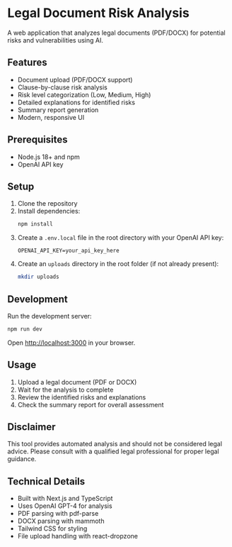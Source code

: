 # Legal Document Risk Analysis

A web application that analyzes legal documents (PDF/DOCX) for potential risks and vulnerabilities using AI.

## Features

- Document upload (PDF/DOCX support)
- Clause-by-clause risk analysis
- Risk level categorization (Low, Medium, High)
- Detailed explanations for identified risks
- Summary report generation
- Modern, responsive UI

## Prerequisites

- Node.js 18+ and npm
- OpenAI API key

## Setup

1. Clone the repository
2. Install dependencies:
   ```bash
   npm install
   ```
3. Create a `.env.local` file in the root directory with your OpenAI API key:
   ```
   OPENAI_API_KEY=your_api_key_here
   ```
4. Create an `uploads` directory in the root folder (if not already present):
   ```bash
   mkdir uploads
   ```

## Development

Run the development server:

```bash
npm run dev
```

Open [http://localhost:3000](http://localhost:3000) in your browser.

## Usage

1. Upload a legal document (PDF or DOCX)
2. Wait for the analysis to complete
3. Review the identified risks and explanations
4. Check the summary report for overall assessment

## Disclaimer

This tool provides automated analysis and should not be considered legal advice. Please consult with a qualified legal professional for proper legal guidance.

## Technical Details

- Built with Next.js and TypeScript
- Uses OpenAI GPT-4 for analysis
- PDF parsing with pdf-parse
- DOCX parsing with mammoth
- Tailwind CSS for styling
- File upload handling with react-dropzone 